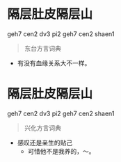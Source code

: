 # 隔层肚皮隔层山
geh7 cen2 dv3 pi2 geh7 cen2 shaen1
> 东台方言词典
- 有没有血缘关系大不一样。

# 隔层肚皮隔层山
geh7 cen2 dv3 pi2 geh7 cen2 shaen1
> 兴化方言词典
- 感叹还是亲生的贴己
  - 可惜他不是我养的，～。
